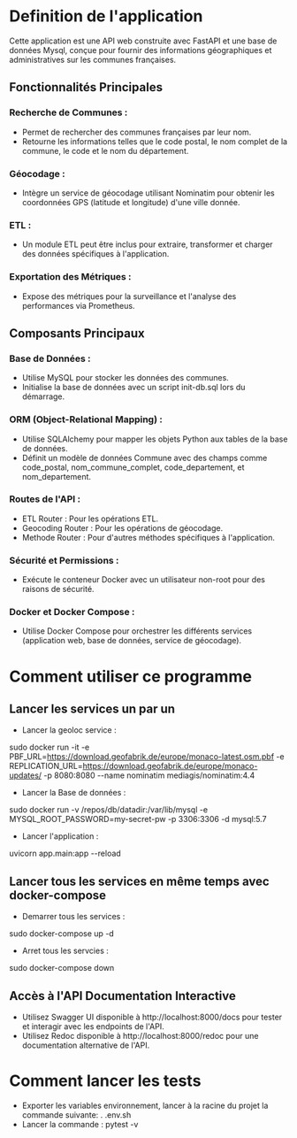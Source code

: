 # Definition de l'application

Cette application est une API web construite avec FastAPI et une base de données Mysql, conçue pour fournir des informations géographiques et administratives sur les communes françaises.

## Fonctionnalités Principales

### Recherche de Communes :

- Permet de rechercher des communes françaises par leur nom.
- Retourne les informations telles que le code postal, le nom complet de la commune, le code et le nom du département.

### Géocodage :

- Intègre un service de géocodage utilisant Nominatim pour obtenir les coordonnées GPS (latitude et longitude) d'une ville donnée.

### ETL :

- Un module ETL peut être inclus pour extraire, transformer et charger des données spécifiques à l'application.

### Exportation des Métriques :

- Expose des métriques pour la surveillance et l'analyse des performances via Prometheus.

## Composants Principaux

### Base de Données :

- Utilise MySQL pour stocker les données des communes.
- Initialise la base de données avec un script init-db.sql lors du démarrage.

### ORM (Object-Relational Mapping) :

- Utilise SQLAlchemy pour mapper les objets Python aux tables de la base de données.
- Définit un modèle de données Commune avec des champs comme code_postal, nom_commune_complet, code_departement, et nom_departement.

### Routes de l'API :

- ETL Router : Pour les opérations ETL.
- Geocoding Router : Pour les opérations de géocodage.
- Methode Router : Pour d'autres méthodes spécifiques à l'application.

### Sécurité et Permissions :

- Exécute le conteneur Docker avec un utilisateur non-root pour des raisons de sécurité.

### Docker et Docker Compose :

- Utilise Docker Compose pour orchestrer les différents services (application web, base de données, service de géocodage).

# Comment utiliser ce programme

## Lancer les services un par un
- Lancer la geoloc service :

sudo docker run -it   -e PBF_URL=https://download.geofabrik.de/europe/monaco-latest.osm.pbf   -e REPLICATION_URL=https://download.geofabrik.de/europe/monaco-updates/   -p 8080:8080   --name nominatim   mediagis/nominatim:4.4

- Lancer la Base de données :

sudo docker run  -v /repos/db/datadir:/var/lib/mysql -e MYSQL_ROOT_PASSWORD=my-secret-pw -p 3306:3306 -d mysql:5.7

- Lancer l'application :

uvicorn app.main:app --reload

## Lancer tous les services en même temps avec docker-compose

- Demarrer tous les services :

sudo docker-compose up -d

- Arret tous les servcies :

sudo docker-compose down

## Accès à l'API Documentation Interactive

* Utilisez Swagger UI disponible à http://localhost:8000/docs pour tester et interagir avec les endpoints de l'API.
* Utilisez Redoc disponible à http://localhost:8000/redoc pour une documentation alternative de l'API.

# Comment lancer les tests
- Exporter les variables environnement, lancer à la racine du projet la commande suivante: . .env.sh
- Lancer la commande : pytest -v

